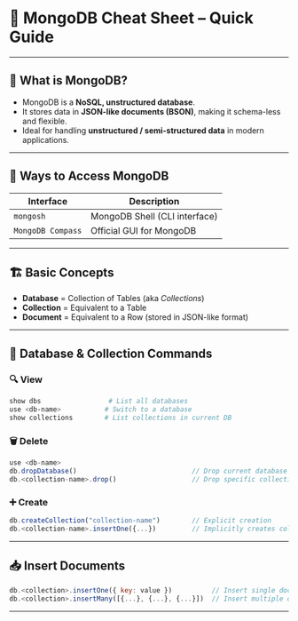 # 📘 MongoDB Cheat Sheet – Quick Guide

---

## 📌 What is MongoDB?

- MongoDB is a **NoSQL, unstructured database**.
- It stores data in **JSON-like documents (BSON)**, making it schema-less and flexible.
- Ideal for handling **unstructured / semi-structured data** in modern applications.

---

## 🧭 Ways to Access MongoDB

| Interface        |Description                    |
|------------------|-------------------------------|
| `mongosh`        | MongoDB Shell (CLI interface) |
| `MongoDB Compass`| Official GUI for MongoDB      |

---

## 🏗️ Basic Concepts

- **Database** = Collection of Tables (aka *Collections*)
- **Collection** = Equivalent to a Table
- **Document** = Equivalent to a Row (stored in JSON-like format)

---

## 📂 Database & Collection Commands

### 🔍 View

``` bash
show dbs                 # List all databases
use <db-name>           # Switch to a database
show collections        # List collections in current DB
```
### 🗑️ Delete

```javascript
use <db-name>
db.dropDatabase()                             // Drop current database
db.<collection-name>.drop()                   // Drop specific collection
```
### ➕ Create

```javascript
db.createCollection("collection-name")        // Explicit creation
db.<collection-name>.insertOne({...})         // Implicitly creates collection
```

---

## 📥 Insert Documents

```javascript
db.<collection>.insertOne({ key: value })          // Insert single doc
db.<collection>.insertMany([{...}, {...}, {...}])  // Insert multiple docs
```

---